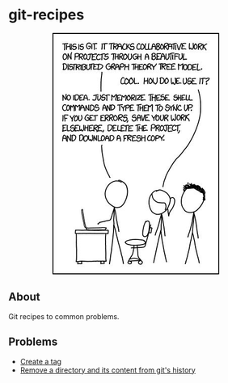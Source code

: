 # git-recipes

<p align="center"><img src="res/git.png"></p>

## About
Git recipes to common problems.

## Problems

* [Create a tag](https://github.com/matt77hias/git-recipes/blob/master/src/create-tag.sh)
* [Remove a directory and its content from git's history](https://github.com/matt77hias/git-recipes/blob/master/src/remove-from-history.sh)
